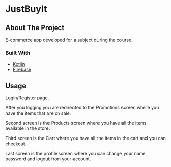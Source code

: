 # JustBuyIt
 
 
 ## About The Project
 
E-commerce app developed for a subject during the course.

### Built With

* [Kotlin](https://kotlinlang.org/)
* [Firebase](https://firebase.google.com/)


## Usage

Login/Register page.

After you logging you are redirected to the Promotions screen where you have the items that are on sale.

Second screen is the Products screen where you have all the items available in the store.

Third screen is the Cart where you have all the items in the cart and you can checkout.

Last screen is the profile screen where you can change your name, password and logout from your account.
